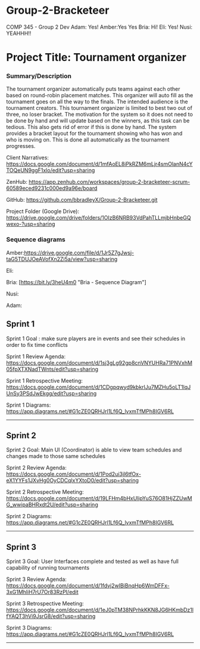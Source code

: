 # Group-2-Bracketeer
COMP 345 - Group 2 Dev
Adam: Yes!
Amber:Yes Yes
Bria: Hi! 
Eli: Yes!
Nusi: YEAHHH!!

# Project Title: Tournament organizer 

### Summary/Description
The tournament organizer automatically puts teams against each other based on round-robin placement matches. This organizer will auto fill as the tournament goes on all the way to the finals. The intended audience is the tournament creators. This tournament organizer is limited to best two out of three, no loser bracket. The motivation for the system so it does not need to be done by hand and will update based on the winners, as this task can be tedious. This also gets rid of error if this is done by hand. The system provides a bracket layout for the tournament showing who has won and who is moving on. This is done all automatically as the tournament progresses.


Client Narratives: https://docs.google.com/document/d/1mfAoEL8iPkRZM6mLjr4smOlanN4cYTOQeUN9ggF1xlo/edit?usp=sharing

ZenHub: https://app.zenhub.com/workspaces/group-2-bracketeer-scrum-60589eced9231c000ed9a96e/board

GitHub: https://github.com/bbradleyX/Group-2-Bracketeer.git

Project Folder (Google Drive): https://drive.google.com/drive/folders/1OIzB6NRB93VdPahTLLmjbHnbeGQwexo-?usp=sharing

### Sequence diagrams
Amber:https://drive.google.com/file/d/1Jr5Z7gJwsj-taG5TDUJOeAVofXn2Zi5a/view?usp=sharing

Eli:

Bria: [https://bit.ly/3heU4m0 "Bria - Sequence Diagram"]


Nusi:

Adam:


## Sprint 1
Sprint 1 Goal : make sure players are in events and see their schedules in order to fix time conflicts

Sprint 1 Review Agenda: https://docs.google.com/document/d/1sj3gLg92gp8cnVNYUHRa71PNVxhM05fpXTXNadTWnts/edit?usp=sharing

Sprint 1 Retrospective Meeting: https://docs.google.com/document/d/1CDgpqwyd9kbkrlJu7MZHu5oLT1lqJUnSy3PSdJwEkgg/edit?usp=sharing

Sprint 1 Diagrams: https://app.diagrams.net/#G1cZE0QRHJrl1Lf6Q_lvxmTfMPh8IGV6RL

------------------------------------------------------------------------------------------------------------------------------------------------------
## Sprint 2
Sprint 2 Goal: Main UI (Coordinator) is able to view team schedules and changes made to those same schedules

Sprint 2 Review Agenda: https://docs.google.com/document/d/1Pod2ui3jl6tfOx-eX1YYFs1JXvHg0OyCDCqlxYXtoD0/edit?usp=sharing

Sprint 2 Retrospective Meeting: https://docs.google.com/document/d/19LFHm4bHxUlipYuS76O81HjZZUwMG_wwipaBHRxdt2U/edit?usp=sharing

Sprint 2 Diagrams: https://app.diagrams.net/#G1cZE0QRHJrl1Lf6Q_lvxmTfMPh8IGV6RL

------------------------------------------------------------------------------------------------------------------------------------------------------
## Sprint 3
Sprint 3 Goal: User Interfaces complete and tested as well as have full capability of running tournaments

Sprint 3 Review Agenda: https://docs.google.com/document/d/1fdvj2wIBiBnqHp6WmDFFx-3xG1MhliH7rU7Or83RzPI/edit

Sprint 3 Retrospective Meeting: https://docs.google.com/document/d/1eJ0pTM38NPrhkKKN8JG6HKmbDz1lfYAQT3hVi9JsrG8/edit?usp=sharing

Sprint 3 Diagrams: https://app.diagrams.net/#G1cZE0QRHJrl1Lf6Q_lvxmTfMPh8IGV6RL

------------------------------------------------------------------------------------------------------------------------------------------------------
